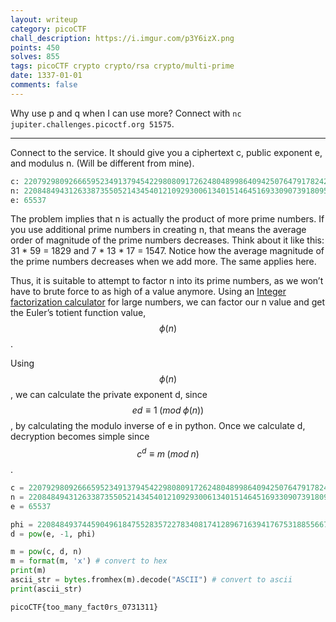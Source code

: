 ```yaml
---
layout: writeup
category: picoCTF
chall_description: https://i.imgur.com/p3Y6izX.png
points: 450
solves: 855
tags: picoCTF crypto crypto/rsa crypto/multi-prime
date: 1337-01-01
comments: false
---
```


Why use p and q when I can use more? Connect with `nc jupiter.challenges.picoctf.org 51575`.

---

Connect to the service. It should give you a ciphertext c, public exponent e, and modulus n. (Will be different from mine).  

```py
c: 220792980926665952349137945422980809172624804899864094250764791782429607681801478483617625687698622071517694855526973786583346039286711280160114528046761974588266123571872772061217767272059869596140567864416404924571566752282735212867405007443133346440116648682519116499518033820233673443307106541635517163619023226561727281924065361517060360805
n: 220848494312633873550521434540121092930061340151464516933090739180958672744573572743283820177719895953925048006257256536170101279602930663475213347031056671032581122523492568975625503483106059704596362545831377237700567156400822789247606369915232646209382014685512845075233921827028600695287414634190330763282597268045444077737019192890820994831
e: 65537
```

The problem implies that n is actually the product of more prime numbers. If you use additional prime numbers in creating n, that means the average order of magnitude of the prime numbers decreases. Think about it like this: 31 * 59 = 1829 and 7 * 13 * 17 = 1547. Notice how the average magnitude of the prime numbers decreases when we add more. The same applies here.  

Thus, it is suitable to attempt to factor n into its prime numbers, as we won’t have to brute force to as high of a value anymore. Using an [Integer factorization calculator](https://www.alpertron.com.ar/ECM.HTM) for large numbers, we can factor our n value and get the Euler’s totient function value, $$\phi(n)$$.  

Using $$\phi(n)$$, we can calculate the private exponent d, since $$ed\equiv 1\;(mod\;\phi(n))$$, by calculating the modulo inverse of e in python. Once we calculate d, decryption becomes simple since $$c^{d}\equiv m\;(mod\;n)$$.  

```py
c = 2207929809266659523491379454229808091726248048998640942507647917824296076818014784836176256876986220715176948555269737865833460392867112801601145280467619745882661235718727720612177672720598695961405678644164049245715667522827352128674050074431333464401166486825191>
n = 2208484943126338735505214345401210929300613401514645169330907391809586727445735727432838201777198959539250480062572565361701012796029306634752133470310566710325811225234925689756255034831060597045963625458313772377005671564008227892476063699152326462093820146855128>
e = 65537

phi = 22084849374459049618475528357227834081741289671639417675318855667210885003422597061298533641693294625742329948030881495479931241881272659993920173457868914712893479865298232877203964273466330025865362290366546406093512174292624039254763191720560193052500535037177>
d = pow(e, -1, phi)

m = pow(c, d, n)
m = format(m, 'x') # convert to hex
print(m)
ascii_str = bytes.fromhex(m).decode("ASCII") # convert to ascii
print(ascii_str)
```

    picoCTF{too_many_fact0rs_0731311}
